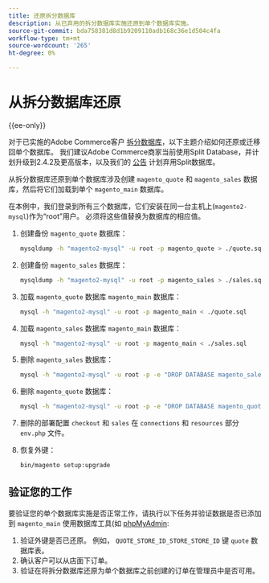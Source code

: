 ```yaml
---
title: 还原拆分数据库
description: 从已弃用的拆分数据库实施还原到单个数据库实施。
source-git-commit: bda758381d8d1b9209110adb168c36e1d504c4fa
workflow-type: tm+mt
source-wordcount: '265'
ht-degree: 0%

---
```



# 从拆分数据库还原

{{ee-only}}

对于已实施的Adobe Commerce客户 [拆分数据库](multi-master.md)，以下主题介绍如何还原或迁移回单个数据库。 我们建议Adobe Commerce商家当前使用Split Database，并计划升级到2.4.2及更高版本，以及我们的 [公告](https://community.magento.com/t5/Magento-DevBlog/Deprecation-of-Split-Database-in-Magento-Commerce/ba-p/465187) 计划弃用Split数据库。

从拆分数据库还原到单个数据库涉及创建 `magento_quote` 和 `magento_sales` 数据库，然后将它们加载到单个 `magento_main` 数据库。

在本例中，我们登录到所有三个数据库，它们安装在同一台主机上(`magento2-mysql`)作为“root”用户。 必须将这些值替换为数据库的相应值。

1. 创建备份 `magento_quote` 数据库：

   ```bash
   mysqldump -h "magento2-mysql" -u root -p magento_quote > ./quote.sql
   ```

1. 创建备份 `magento_sales` 数据库：

   ```bash
   mysqldump -h "magento2-mysql" -u root -p magento_sales > ./sales.sql
   ```

1. 加载 `magento_quote` 数据库 `magento_main` 数据库：

   ```bash
   mysql -h "magento2-mysql" -u root -p magento_main < ./quote.sql
   ```

1. 加载 `magento_sales` 数据库 `magento_main` 数据库：

   ```bash
   mysql -h "magento2-mysql" -u root -p magento_main < ./sales.sql
   ```

1. 删除 `magento_sales` 数据库：

   ```bash
   mysql -h "magento2-mysql" -u root -p -e "DROP DATABASE magento_sales;"
   ```

1. 删除 `magento_quote` 数据库：

   ```bash
   mysql -h "magento2-mysql" -u root -p -e "DROP DATABASE magento_quote;"
   ```

1. 删除的部署配置 `checkout` 和 `sales` 在 `connections` 和 `resources` 部分 `env.php` 文件。
1. 恢复外键：

   ```bash
   bin/magento setup:upgrade
   ```

## 验证您的工作

要验证您的单个数据库实施是否正常工作，请执行以下任务并验证数据是否已添加到 `magento_main` 使用数据库工具(如 [phpMyAdmin](https://devdocs.magento.com/guides/v2.4/install-gde/prereq/optional.html#install-optional-phpmyadmin):

1. 验证外键是否已还原。 例如， `QUOTE_STORE_ID_STORE_STORE_ID` 键 `quote` 数据库表。
1. 确认客户可以从店面下订单。
1. 验证在将拆分数据库还原为单个数据库之前创建的订单在管理员中是否可用。
